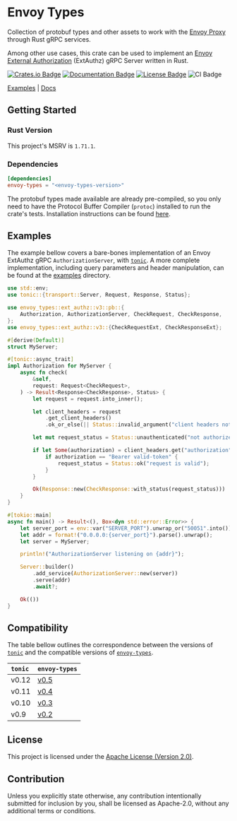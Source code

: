 # Envoy Types

Collection of protobuf types and other assets to work with the [Envoy Proxy]
through Rust gRPC services.

Among other use cases, this crate can be used to implement an
[Envoy External Authorization] (ExtAuthz) gRPC Server written in Rust.

[![Crates.io Badge](https://img.shields.io/crates/v/envoy-types)](https://crates.io/crates/envoy-types)
[![Documentation Badge](https://docs.rs/envoy-types/badge.svg)](https://docs.rs/envoy-types)
[![License Badge](https://img.shields.io/crates/l/envoy-types)](LICENSE)
![CI Badge](https://github.com/flemosr/envoy-types/actions/workflows/ci.yml/badge.svg)

[Examples] | [Docs]

## Getting Started

### Rust Version

This project's MSRV is `1.71.1`.

### Dependencies

```toml
[dependencies]
envoy-types = "<envoy-types-version>"
```

The protobuf types made available are already pre-compiled, so you only need to
have the Protocol Buffer Compiler (`protoc`) installed to run the crate's tests.
Installation instructions can be found [here][protoc-install].

## Examples

The example bellow covers a bare-bones implementation of an Envoy ExtAuthz gRPC
`AuthorizationServer`, with [`tonic`]. A more complete implementation,
including query parameters and header manipulation, can be found at the
[examples] directory.

```rust
use std::env;
use tonic::{transport::Server, Request, Response, Status};

use envoy_types::ext_authz::v3::pb::{
    Authorization, AuthorizationServer, CheckRequest, CheckResponse,
};
use envoy_types::ext_authz::v3::{CheckRequestExt, CheckResponseExt};

#[derive(Default)]
struct MyServer;

#[tonic::async_trait]
impl Authorization for MyServer {
    async fn check(
        &self,
        request: Request<CheckRequest>,
    ) -> Result<Response<CheckResponse>, Status> {
        let request = request.into_inner();

        let client_headers = request
            .get_client_headers()
            .ok_or_else(|| Status::invalid_argument("client headers not populated by envoy"))?;

        let mut request_status = Status::unauthenticated("not authorized");

        if let Some(authorization) = client_headers.get("authorization") {
            if authorization == "Bearer valid-token" {
                request_status = Status::ok("request is valid");
            }
        }

        Ok(Response::new(CheckResponse::with_status(request_status)))
    }
}

#[tokio::main]
async fn main() -> Result<(), Box<dyn std::error::Error>> {
    let server_port = env::var("SERVER_PORT").unwrap_or("50051".into());
    let addr = format!("0.0.0.0:{server_port}").parse().unwrap();
    let server = MyServer;

    println!("AuthorizationServer listening on {addr}");

    Server::builder()
        .add_service(AuthorizationServer::new(server))
        .serve(addr)
        .await?;

    Ok(())
}
```

## Compatibility

The table bellow outlines the correspondence between the versions of [`tonic`]
and the compatible versions of [`envoy-types`].

`tonic` | `envoy-types`
:-      | :-
v0.12   | [v0.5](https://crates.io/crates/envoy-types/0.5.3)
v0.11   | [v0.4](https://crates.io/crates/envoy-types/0.4.0)
v0.10   | [v0.3](https://crates.io/crates/envoy-types/0.3.0)
v0.9    | [v0.2](https://crates.io/crates/envoy-types/0.2.0)

## License

This project is licensed under the [Apache License (Version 2.0)](LICENSE).

## Contribution

Unless you explicitly state otherwise, any contribution intentionally submitted
for inclusion by you, shall be licensed as Apache-2.0, without any additional
terms or conditions.

[Envoy Proxy]: https://www.envoyproxy.io
[Envoy External Authorization]: https://www.envoyproxy.io/docs/envoy/latest/configuration/http/http_filters/ext_authz_filter
[examples]: https://github.com/flemosr/envoy-types/tree/main/examples
[`envoy-types`]: https://crates.io/crates/envoy-types
[Docs]: https://docs.rs/envoy-types/latest/envoy_types
[protoc-install]: https://grpc.io/docs/protoc-installation/
[`tonic`]: https://github.com/hyperium/tonic